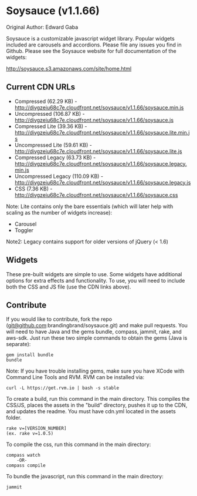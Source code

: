 # Soysauce (v1.1.66)
Original Author: Edward Gaba

Soysauce is a customizable javascript widget library. Popular widgets included are carousels and accordions. Please file any issues you find in Github. Please see the Soysauce website for full documentation of the widgets:

http://soysauce.s3.amazonaws.com/site/home.html

## Current CDN URLs
* Compressed (62.29 KB) - http://divgzeiu68c7e.cloudfront.net/soysauce/v1.1.66/soysauce.min.js
* Uncompressed (106.87 KB) - http://divgzeiu68c7e.cloudfront.net/soysauce/v1.1.66/soysauce.js
* Compressed Lite (39.36 KB) - http://divgzeiu68c7e.cloudfront.net/soysauce/v1.1.66/soysauce.lite.min.js
* Uncompressed Lite (59.61 KB) - http://divgzeiu68c7e.cloudfront.net/soysauce/v1.1.66/soysauce.lite.js
* Compressed Legacy (63.73 KB) - http://divgzeiu68c7e.cloudfront.net/soysauce/v1.1.66/soysauce.legacy.min.js
* Uncompressed Legacy (110.09 KB) - http://divgzeiu68c7e.cloudfront.net/soysauce/v1.1.66/soysauce.legacy.js
* CSS (7.36 KB) - http://divgzeiu68c7e.cloudfront.net/soysauce/v1.1.66/soysauce.css

Note: Lite contains only the bare essentials (which will later help with scaling as the number of widgets increase):
* Carousel
* Toggler

Note2: Legacy contains support for older versions of jQuery (< 1.6)

## Widgets
These pre-built widgets are simple to use. Some widgets have additional options for extra effects and functionality. To use, you will need to include both the CSS and JS file (use the CDN links above).

## Contribute
If you would like to contribute, fork the repo (git@github.com:brandingbrand/soysauce.git) and make pull requests. You will need to have Java and the gems bundle, compass, jammit, rake, and aws-sdk. Just run these two simple commands to obtain the gems (Java is separate):

	gem install bundle
	bundle

Note: If you have trouble installing gems, make sure you have XCode with Command Line Tools and RVM. RVM can be installed via:

	curl -L https://get.rvm.io | bash -s stable

To create a build, run this command in the main directory. This compiles the CSS/JS, places the assets in the "build" directory, pushes it up to the CDN, and updates the readme. You must have cdn.yml located in the assets folder.

	rake v=[VERSION_NUMBER]
	(ex. rake v=1.0.5)

To compile the css, run this command in the main directory:

	compass watch
		-OR-
	compass compile

To bundle the javascript, run this command in the main directory:

	jammit
